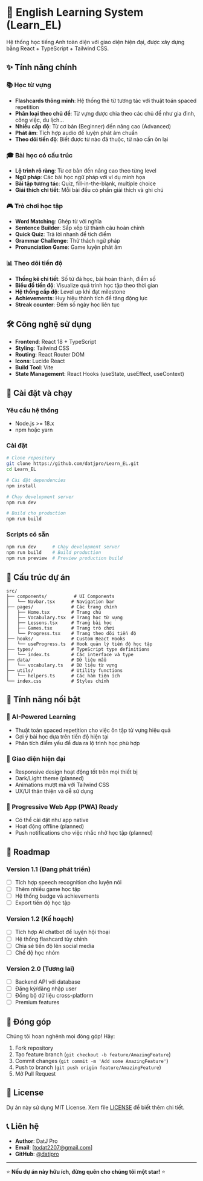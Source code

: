 # 🚀 English Learning System (Learn_EL)

Hệ thống học tiếng Anh toàn diện với giao diện hiện đại, được xây dựng bằng React + TypeScript + Tailwind CSS.

## ✨ Tính năng chính

### 📚 Học từ vựng

- **Flashcards thông minh**: Hệ thống thẻ từ tương tác với thuật toán spaced repetition
- **Phân loại theo chủ đề**: Từ vựng được chia theo các chủ đề như gia đình, công việc, du lịch...
- **Nhiều cấp độ**: Từ cơ bản (Beginner) đến nâng cao (Advanced)
- **Phát âm**: Tích hợp audio để luyện phát âm chuẩn
- **Theo dõi tiến độ**: Biết được từ nào đã thuộc, từ nào cần ôn lại

### 🎓 Bài học có cấu trúc

- **Lộ trình rõ ràng**: Từ cơ bản đến nâng cao theo từng level
- **Ngữ pháp**: Các bài học ngữ pháp với ví dụ minh họa
- **Bài tập tương tác**: Quiz, fill-in-the-blank, multiple choice
- **Giải thích chi tiết**: Mỗi bài đều có phần giải thích và ghi chú

### 🎮 Trò chơi học tập

- **Word Matching**: Ghép từ với nghĩa
- **Sentence Builder**: Sắp xếp từ thành câu hoàn chỉnh
- **Quick Quiz**: Trả lời nhanh để tích điểm
- **Grammar Challenge**: Thử thách ngữ pháp
- **Pronunciation Game**: Game luyện phát âm

### 📊 Theo dõi tiến độ

- **Thống kê chi tiết**: Số từ đã học, bài hoàn thành, điểm số
- **Biểu đồ tiến độ**: Visualize quá trình học tập theo thời gian
- **Hệ thống cấp độ**: Level up khi đạt milestone
- **Achievements**: Huy hiệu thành tích để tăng động lực
- **Streak counter**: Đếm số ngày học liên tục

## 🛠️ Công nghệ sử dụng

- **Frontend**: React 18 + TypeScript
- **Styling**: Tailwind CSS
- **Routing**: React Router DOM
- **Icons**: Lucide React
- **Build Tool**: Vite
- **State Management**: React Hooks (useState, useEffect, useContext)

## 🚀 Cài đặt và chạy

### Yêu cầu hệ thống

- Node.js >= 18.x
- npm hoặc yarn

### Cài đặt

```bash
# Clone repository
git clone https://github.com/datjpro/Learn_EL.git
cd Learn_EL

# Cài đặt dependencies
npm install

# Chạy development server
npm run dev

# Build cho production
npm run build
```

### Scripts có sẵn

```bash
npm run dev      # Chạy development server
npm run build    # Build production
npm run preview  # Preview production build
```

## 📁 Cấu trúc dự án

```
src/
├── components/          # UI Components
│   └── Navbar.tsx      # Navigation bar
├── pages/              # Các trang chính
│   ├── Home.tsx        # Trang chủ
│   ├── Vocabulary.tsx  # Trang học từ vựng
│   ├── Lessons.tsx     # Trang bài học
│   ├── Games.tsx       # Trang trò chơi
│   └── Progress.tsx    # Trang theo dõi tiến độ
├── hooks/              # Custom React Hooks
│   └── useProgress.ts  # Hook quản lý tiến độ học tập
├── types/              # TypeScript type definitions
│   └── index.ts        # Các interface và type
├── data/               # Dữ liệu mẫu
│   └── vocabulary.ts   # Dữ liệu từ vựng
├── utils/              # Utility functions
│   └── helpers.ts      # Các hàm tiện ích
└── index.css           # Styles chính
```

## 🎯 Tính năng nổi bật

### 🧠 AI-Powered Learning

- Thuật toán spaced repetition cho việc ôn tập từ vựng hiệu quả
- Gợi ý bài học dựa trên tiến độ hiện tại
- Phân tích điểm yếu để đưa ra lộ trình học phù hợp

### 🎨 Giao diện hiện đại

- Responsive design hoạt động tốt trên mọi thiết bị
- Dark/Light theme (planned)
- Animations mượt mà với Tailwind CSS
- UX/UI thân thiện và dễ sử dụng

### 📱 Progressive Web App (PWA) Ready

- Có thể cài đặt như app native
- Hoạt động offline (planned)
- Push notifications cho việc nhắc nhở học tập (planned)

## 🔮 Roadmap

### Version 1.1 (Đang phát triển)

- [ ] Tích hợp speech recognition cho luyện nói
- [ ] Thêm nhiều game học tập
- [ ] Hệ thống badge và achievements
- [ ] Export tiến độ học tập

### Version 1.2 (Kế hoạch)

- [ ] Tích hợp AI chatbot để luyện hội thoại
- [ ] Hệ thống flashcard tùy chỉnh
- [ ] Chia sẻ tiến độ lên social media
- [ ] Chế độ học nhóm

### Version 2.0 (Tương lai)

- [ ] Backend API với database
- [ ] Đăng ký/đăng nhập user
- [ ] Đồng bộ dữ liệu cross-platform
- [ ] Premium features

## 🤝 Đóng góp

Chúng tôi hoan nghênh mọi đóng góp! Hãy:

1. Fork repository
2. Tạo feature branch (`git checkout -b feature/AmazingFeature`)
3. Commit changes (`git commit -m 'Add some AmazingFeature'`)
4. Push to branch (`git push origin feature/AmazingFeature`)
5. Mở Pull Request

## 📄 License

Dự án này sử dụng MIT License. Xem file [LICENSE](LICENSE) để biết thêm chi tiết.

## 📞 Liên hệ

- **Author**: DatJ Pro
- **Email**: [todat2207@gmail.com]
- **GitHub**: [@datjpro](https://github.com/datjpro)

---

⭐ **Nếu dự án này hữu ích, đừng quên cho chúng tôi một star!** ⭐
